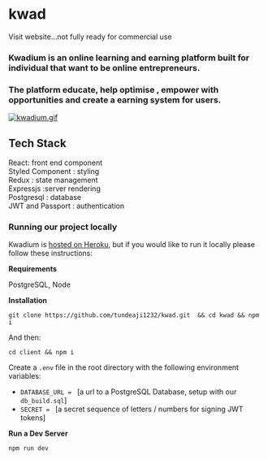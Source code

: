 # kwad
Visit website...not fully ready for commercial use

### Kwadium is an online learning and earning platform built for individual that want to be online entrepreneurs. <br />
### The platform educate, help optimise , empower with opportunities and create a earning system for users.

  [![kwadium.gif](https://s1.gifyu.com/images/kwadium.gif)](https://gifyu.com/image/xEhg)
## Tech Stack
React: front end component <br />
Styled Component : styling <br />
Redux : state management <br />
Expressjs :server rendering <br />
Postgresql : database <br />
JWT and Passport : authentication <br />



### Running our project locally
Kwadium is [hosted on Heroku](), but if you would like to run it locally please follow these instructions:

**Requirements**

PostgreSQL, Node

**Installation**
```
git clone https://github.com/tundeaji1232/kwad.git  && cd kwad && npm i
```

And then:
```
cd client && npm i
```
Create a `.env` file in the root directory with the following environment variables:
- `DATABASE_URL = ` [a url to a PostgreSQL Database, setup with our `db_build.sql`]
- `SECRET = ` [a secret sequence of letters / numbers for signing JWT tokens]

**Run a Dev Server**

```
npm run dev
```
